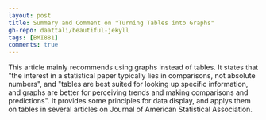 ```yaml
---
layout: post
title: Summary and Comment on "Turning Tables into Graphs"
gh-repo: daattali/beautiful-jekyll
tags: [BMI881]
comments: true
---
```


This article mainly recommends using graphs instead of tables. It states that "the interest in a statistical paper typically lies in comparisons, not absolute numbers", and "tables are best suited for looking up specific information, and graphs are better for perceiving trends and making comparisons and predictions".
It provides some principles for data display, and applys them on tables in several articles on Journal of American Statistical Association.
